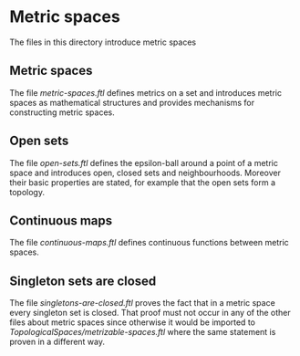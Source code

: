 # Metric spaces

The files in this directory introduce metric spaces


## Metric spaces

The file _metric-spaces.ftl_ defines metrics on a set and introduces metric
spaces as mathematical structures and provides mechanisms for constructing
metric spaces.


## Open sets

The file _open-sets.ftl_ defines the epsilon-ball around a point of a metric
space and introduces open, closed sets and neighbourhoods. Moreover their basic
properties are stated, for example that the open sets form a topology.


## Continuous maps

The file _continuous-maps.ftl_ defines continuous functions between metric
spaces.


## Singleton sets are closed

The file _singletons-are-closed.ftl_ proves the fact that in a metric space
every singleton set is closed. That proof must not occur in any of the other
files about metric spaces since otherwise it would be imported to
_TopologicalSpaces/metrizable-spaces.ftl_ where the same statement is proven in
a different way.
